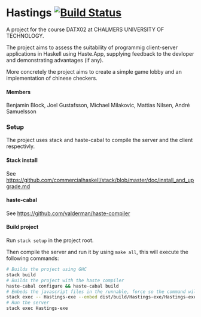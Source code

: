 # Hastings [![Build Status](https://travis-ci.org/DATx02-16-14/Hastings.svg?branch=development)](https://travis-ci.org/DATx02-16-14/Hastings)
A project for the course DATX02 at CHALMERS UNIVERSITY OF TECHNOLOGY. 

The project aims to assess the suitability of programmig client-server applications in Haskell using Haste.App, supplying feedback to the devloper and demonstrating advantages (if any). 

More concretely the project aims to create a simple game lobby and an implementation of chinese checkers. 

#### Members 
Benjamin Block, Joel Gustafsson, Michael Milakovic, Mattias Nilsen, André Samuelsson 


### Setup
The project uses stack and haste-cabal to compile the server and the client respectivly.

#### Stack install
See https://github.com/commercialhaskell/stack/blob/master/doc/install_and_upgrade.md<br>
#### haste-cabal
See https://github.com/valderman/haste-compiler

#### Build project
Run `stack setup` in the project root.

Then compile the server and run it by using `make all`, this will execute the following commands:
```bash
# Builds the project using GHC
stack build
# Builds the project with the haste compiler
haste-cabal configure && haste-cabal build
# Embeds the javascript files in the runnable, force so the command will run even if no changes has been made.
stack exec -- Hastings-exe --embed dist/build/Hastings-exe/Hastings-exe --force
# Run the server
stack exec Hastings-exe
```


